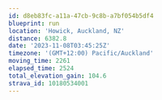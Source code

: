 ```yaml
---
id: d8eb83fc-a11a-47cb-9c8b-a7bf054b5df4
blueprint: run
location: 'Howick, Auckland, NZ'
distance: 6382.8
date: '2023-11-08T03:45:25Z'
timezone: '(GMT+12:00) Pacific/Auckland'
moving_time: 2261
elapsed_time: 2524
total_elevation_gain: 104.6
strava_id: 10180534001
---
```


